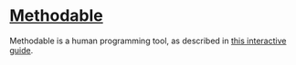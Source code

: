 # [Methodable](a.methodable.com)

Methodable is a human programming tool, as described in [this interactive guide](https://a.methodable.com/guide/e0412eb2-36fd-4903-b186-d2de931fefc7).
